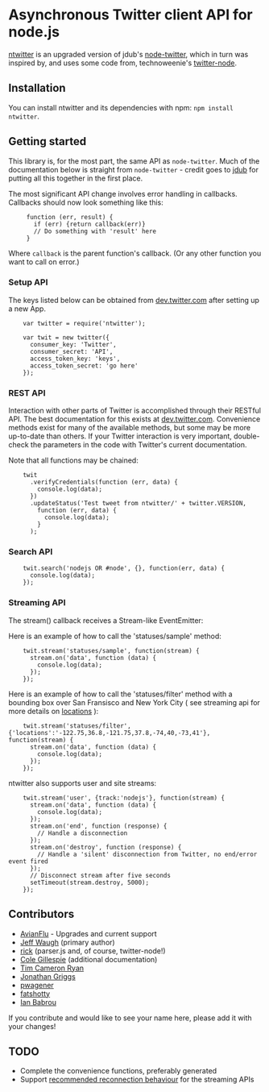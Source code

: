 Asynchronous Twitter client API for node.js
===========================================

[ntwitter](http://github.com/AvianFlu/ntwitter) is an upgraded version of jdub's [node-twitter](http://github.com/jdub/node-twitter), which in turn was inspired by, and uses some code from, technoweenie's [twitter-node](http://github.com/technoweenie/twitter-node).

## Installation

You can install ntwitter and its dependencies with npm: `npm install ntwitter`.


## Getting started

This library is, for the most part, the same API as `node-twitter`. Much of the documentation below is straight from `node-twitter` - credit goes to [jdub](http://github.com/jdub) for putting all this together in the first place. 

The most significant API change involves error handling in callbacks.  Callbacks should now look something like this:

         function (err, result) {
           if (err) {return callback(err)}
           // Do something with 'result' here
         }

Where `callback` is the parent function's callback.  (Or any other function you want to call on error.)

### Setup API 

The keys listed below can be obtained from [dev.twitter.com](http://dev.twitter.com) after setting up a new App.

        var twitter = require('ntwitter');

        var twit = new twitter({
          consumer_key: 'Twitter',
          consumer_secret: 'API',
          access_token_key: 'keys',
          access_token_secret: 'go here'
        });


### REST API 


Interaction with other parts of Twitter is accomplished through their RESTful API.
The best documentation for this exists at [dev.twitter.com](http://dev.twitter.com).  Convenience methods exist
for many of the available methods, but some may be more up-to-date than others.
If your Twitter interaction is very important, double-check the parameters in the code with 
Twitter's current documentation.

Note that all functions may be chained:

        twit
          .verifyCredentials(function (err, data) {
            console.log(data);
          })
          .updateStatus('Test tweet from ntwitter/' + twitter.VERSION,
            function (err, data) {
              console.log(data);
            }
          );

### Search API 

		twit.search('nodejs OR #node', {}, function(err, data) {
		  console.log(data);
		});

### Streaming API 

The stream() callback receives a Stream-like EventEmitter:

Here is an example of how to call the 'statuses/sample' method:

        twit.stream('statuses/sample', function(stream) {
          stream.on('data', function (data) {
            console.log(data);
          });
        });
        
Here is an example of how to call the 'statuses/filter' method with a bounding box over San Fransisco and New York City ( see streaming api for more details on [locations](https://dev.twitter.com/docs/streaming-api/methods#locations) ):

        twit.stream('statuses/filter', {'locations':'-122.75,36.8,-121.75,37.8,-74,40,-73,41'}, function(stream) {
          stream.on('data', function (data) {
            console.log(data);
          });
        });

ntwitter also supports user and site streams:

        twit.stream('user', {track:'nodejs'}, function(stream) {
          stream.on('data', function (data) {
            console.log(data);
          });
          stream.on('end', function (response) {
            // Handle a disconnection
          });
          stream.on('destroy', function (response) {
            // Handle a 'silent' disconnection from Twitter, no end/error event fired
          });
          // Disconnect stream after five seconds
          setTimeout(stream.destroy, 5000);
        });

## Contributors

- [AvianFlu](http://github.com/AvianFlu) - Upgrades and current support
- [Jeff Waugh](http://github.com/jdub) (primary author)
- [rick](http://github.com/technoweenie) (parser.js and, of course, twitter-node!)
- [Cole Gillespie](http://github.com/coleGillespie) (additional documentation)
- [Tim Cameron Ryan](http://github.com/timcameronryan)
- [Jonathan Griggs](https://github.com/boatmeme)
- [pwagener](https://github.com/pwagener)
- [fatshotty](https://github.com/fatshotty)
- [Ian Babrou](https://github.com/bobrik)

If you contribute and would like to see your name here, please add it with your changes!

## TODO

- Complete the convenience functions, preferably generated
- Support [recommended reconnection behaviour](http://dev.twitter.com/pages/user_streams_suggestions) for the streaming APIs

